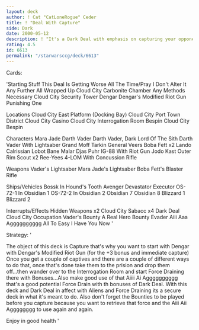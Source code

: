 ```yaml
---
layout: deck
author: ! Cat "CatLoneRogue" Ceder
title: ! "Deal With Capture"
side: Dark
date: 2000-05-12
description: ! "It's a Dark Deal with emphasis on capturing your opponent. Thus the Dengar with Dengar's Modified Riot Gun."
rating: 4.5
id: 6613
permalink: "/starwarsccg/deck/6613"
---
```

Cards: 

'Starting Stuff
This Deal Is Getting Worse All The Time/Pray I Don't Alter It Any Further
All Wrapped Up
Cloud City Carbonite Chamber
Any Methods Necessary
Cloud City Security Tower
Dengar
Dengar's Modified Riot Gun
Punishing One

Locations
Cloud City East Platform (Docking Bay)
Cloud City Port Town District
Cloud City Casino
Cloud City Interrogation Room
Bespin Cloud City
Bespin

Characters
Mara Jade
Darth Vader
Darth Vader, Dark Lord Of The Sith
Darth Vader With Lightsaber
Grand Moff Tarkin
General Veers
Boba Fett x2
Lando Calrissian
Lobot
Bane Malar
Djas Puhr
IG-88 With Riot Gun
Jodo Kast
Outer Rim Scout x2
Ree-Yees
4-LOM With Concussion Rifle

Weapons
Vader's Lightsaber
Mara Jade's Lightsaber
Boba Fett's Blaster Rifle

Ships/Vehicles
Bossk In Hound's Tooth
Avenger
Devastator
Executor
OS-72-1 In Obsidian 1
OS-72-2 In Obsidian 2
Obsidian 7
Obsidian 8
Blizzard 1
Blizzard 2

Interrupts/Effects
Hidden Weapons x2
Cloud City Sabacc x4
Dark Deal
Cloud City Occupation
Vader's Bounty
A Real Hero
Bounty
Evader
Aiii Aaa Agggggggggg
All To Easy
I Have You Now '

Strategy: '

The object of this deck is Capture that's why you want to start with Dengar with Dengar's Modified Riot Gun (for the +3 bonus and immediate capture) Once you get a couple of captives and there are a couple of different ways to do that, once that's done take them to the prision and drop them off...then wander over to the Interrogation Room and start Force Draining there with Bonuses...Also make good use of that Aiiii Ai Agggggggggg that's a good potential Force Drain with th bonuses of Dark Deal. With this deck and Dark Deal in affect with Aliens and Force Draining its a secure deck in what it's meant to do. Also don't forget the Bounties to be played before you capture because you want to retrieve that force and the Aiii Aii Agggggggg to use again and again.

Enjoy in good health '
